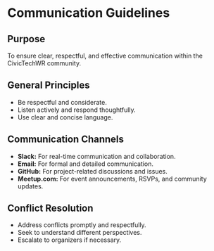 # Communication Guidelines

## Purpose
To ensure clear, respectful, and effective communication within the CivicTechWR community.

## General Principles
- Be respectful and considerate.
- Listen actively and respond thoughtfully.
- Use clear and concise language.

## Communication Channels
- **Slack:** For real-time communication and collaboration.
- **Email:** For formal and detailed communication.
- **GitHub:** For project-related discussions and issues.
- **Meetup.com:** For event announcements, RSVPs, and community updates.

## Conflict Resolution
- Address conflicts promptly and respectfully.
- Seek to understand different perspectives.
- Escalate to organizers if necessary.